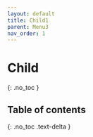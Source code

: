 ```yaml
---
layout: default
title: Child1
parent: Menu3
nav_order: 1
---
```


# Child

{: .no_toc }

## Table of contents

{: .no_toc .text-delta }
